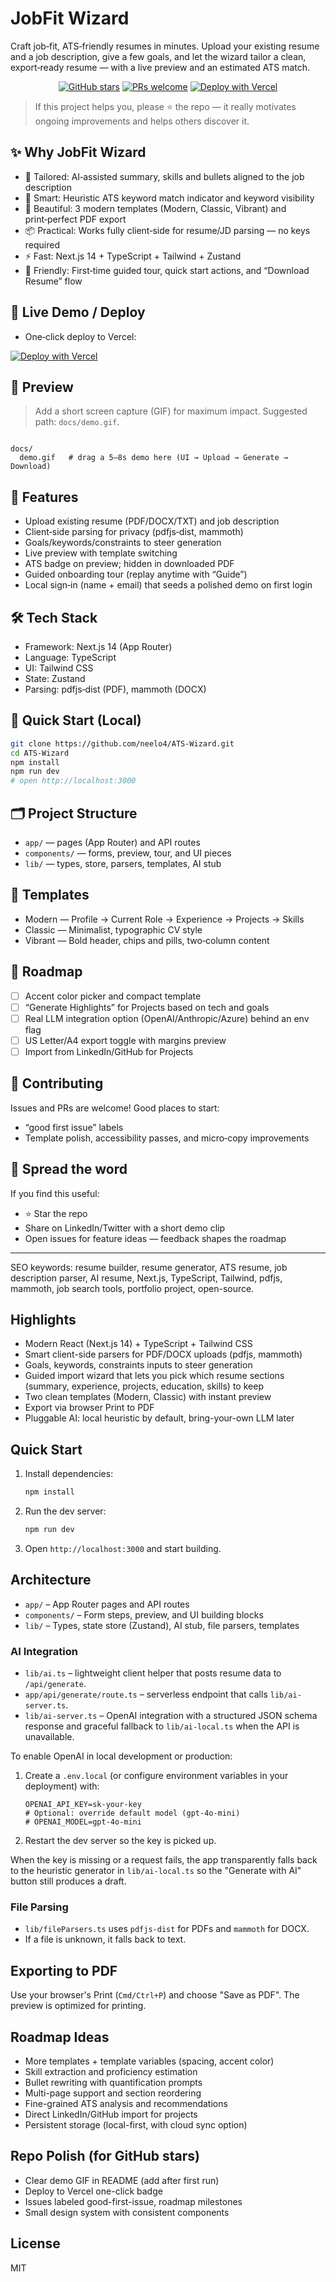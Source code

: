 # JobFit Wizard

Craft job‑fit, ATS‑friendly resumes in minutes. Upload your existing resume and a job description, give a few goals, and let the wizard tailor a clean, export‑ready resume — with a live preview and an estimated ATS match.

<p align="center">
  <a href="https://github.com/neelo4/ATS-Wizard/stargazers"><img src="https://img.shields.io/github/stars/neelo4/ATS-Wizard?style=social" alt="GitHub stars"></a>
  <a href="https://github.com/neelo4/ATS-Wizard"><img src="https://img.shields.io/badge/PRs-welcome-brightgreen.svg" alt="PRs welcome"></a>
  <a href="https://vercel.com/new/clone?repository-url=https%3A%2F%2Fgithub.com%2Fneelo4%2FATS-Wizard"><img src="https://vercel.com/button" alt="Deploy with Vercel"></a>
</p>

> If this project helps you, please ⭐ the repo — it really motivates ongoing improvements and helps others discover it.

## ✨ Why JobFit Wizard

- 🎯 Tailored: AI‑assisted summary, skills and bullets aligned to the job description
- 🧠 Smart: Heuristic ATS keyword match indicator and keyword visibility
- 📄 Beautiful: 3 modern templates (Modern, Classic, Vibrant) and print‑perfect PDF export
- 📦 Practical: Works fully client‑side for resume/JD parsing — no keys required
- ⚡ Fast: Next.js 14 + TypeScript + Tailwind + Zustand
- 🧭 Friendly: First‑time guided tour, quick start actions, and “Download Resume” flow

## 🚀 Live Demo / Deploy

- One‑click deploy to Vercel:

[![Deploy with Vercel](https://vercel.com/button)](https://vercel.com/new/clone?repository-url=https%3A%2F%2Fgithub.com%2Fneelo4%2FATS-Wizard)

## 📸 Preview

> Add a short screen capture (GIF) for maximum impact. Suggested path: `docs/demo.gif`.

```<img width="1377" height="706" alt="Screenshot 2025-09-13 at 09 23 40" src="https://github.com/user-attachments/assets/0f8569cc-02fc-48c5-86f0-bad5ef8b8e36" />

docs/
  demo.gif   # drag a 5–8s demo here (UI → Upload → Generate → Download)
```

## 🧩 Features

- Upload existing resume (PDF/DOCX/TXT) and job description
- Client‑side parsing for privacy (pdfjs‑dist, mammoth)
- Goals/keywords/constraints to steer generation
- Live preview with template switching
- ATS badge on preview; hidden in downloaded PDF
- Guided onboarding tour (replay anytime with “Guide”)
- Local sign‑in (name + email) that seeds a polished demo on first login

## 🛠️ Tech Stack

- Framework: Next.js 14 (App Router)
- Language: TypeScript
- UI: Tailwind CSS
- State: Zustand
- Parsing: pdfjs‑dist (PDF), mammoth (DOCX)

## 🧪 Quick Start (Local)

```bash
git clone https://github.com/neelo4/ATS-Wizard.git
cd ATS-Wizard
npm install
npm run dev
# open http://localhost:3000
```

## 🗂️ Project Structure

- `app/` — pages (App Router) and API routes
- `components/` — forms, preview, tour, and UI pieces
- `lib/` — types, store, parsers, templates, AI stub

## 🧙 Templates

- Modern — Profile → Current Role → Experience → Projects → Skills
- Classic — Minimalist, typographic CV style
- Vibrant — Bold header, chips and pills, two‑column content

## 🧭 Roadmap

- [ ] Accent color picker and compact template
- [ ] “Generate Highlights” for Projects based on tech and goals
- [ ] Real LLM integration option (OpenAI/Anthropic/Azure) behind an env flag
- [ ] US Letter/A4 export toggle with margins preview
- [ ] Import from LinkedIn/GitHub for Projects

## 🤝 Contributing

Issues and PRs are welcome! Good places to start:

- “good first issue” labels
- Template polish, accessibility passes, and micro‑copy improvements

## 📣 Spread the word

If you find this useful:

- ⭐ Star the repo
- Share on LinkedIn/Twitter with a short demo clip
- Open issues for feature ideas — feedback shapes the roadmap

---

SEO keywords: resume builder, resume generator, ATS resume, job description parser, AI resume, Next.js, TypeScript, Tailwind, pdfjs, mammoth, job search tools, portfolio project, open-source.

## Highlights

- Modern React (Next.js 14) + TypeScript + Tailwind CSS
- Smart client-side parsers for PDF/DOCX uploads (pdfjs, mammoth)
- Goals, keywords, constraints inputs to steer generation
- Guided import wizard that lets you pick which resume sections (summary, experience, projects, education, skills) to keep
- Two clean templates (Modern, Classic) with instant preview
- Export via browser Print to PDF
- Pluggable AI: local heuristic by default, bring-your-own LLM later

## Quick Start

1. Install dependencies:

   ```bash
   npm install
   ```

2. Run the dev server:

   ```bash
   npm run dev
   ```

3. Open `http://localhost:3000` and start building.

## Architecture

- `app/` – App Router pages and API routes
- `components/` – Form steps, preview, and UI building blocks
- `lib/` – Types, state store (Zustand), AI stub, file parsers, templates

### AI Integration

- `lib/ai.ts` – lightweight client helper that posts resume data to `/api/generate`.
- `app/api/generate/route.ts` – serverless endpoint that calls `lib/ai-server.ts`.
- `lib/ai-server.ts` – OpenAI integration with a structured JSON schema response and graceful fallback to `lib/ai-local.ts` when the API is unavailable.

To enable OpenAI in local development or production:

1. Create a `.env.local` (or configure environment variables in your deployment) with:

   ```env
   OPENAI_API_KEY=sk-your-key
   # Optional: override default model (gpt-4o-mini)
   # OPENAI_MODEL=gpt-4o-mini
   ```

2. Restart the dev server so the key is picked up.

When the key is missing or a request fails, the app transparently falls back to the heuristic generator in `lib/ai-local.ts` so the "Generate with AI" button still produces a draft.

### File Parsing

- `lib/fileParsers.ts` uses `pdfjs-dist` for PDFs and `mammoth` for DOCX.
- If a file is unknown, it falls back to text.

## Exporting to PDF

Use your browser's Print (`Cmd/Ctrl+P`) and choose "Save as PDF". The preview is optimized for printing.

## Roadmap Ideas

- More templates + template variables (spacing, accent color)
- Skill extraction and proficiency estimation
- Bullet rewriting with quantification prompts
- Multi-page support and section reordering
- Fine-grained ATS analysis and recommendations
- Direct LinkedIn/GitHub import for projects
- Persistent storage (local-first, with cloud sync option)

## Repo Polish (for GitHub stars)

- Clear demo GIF in README (add after first run)
- Deploy to Vercel one-click badge
- Issues labeled good-first-issue, roadmap milestones
- Small design system with consistent components

## License

MIT
